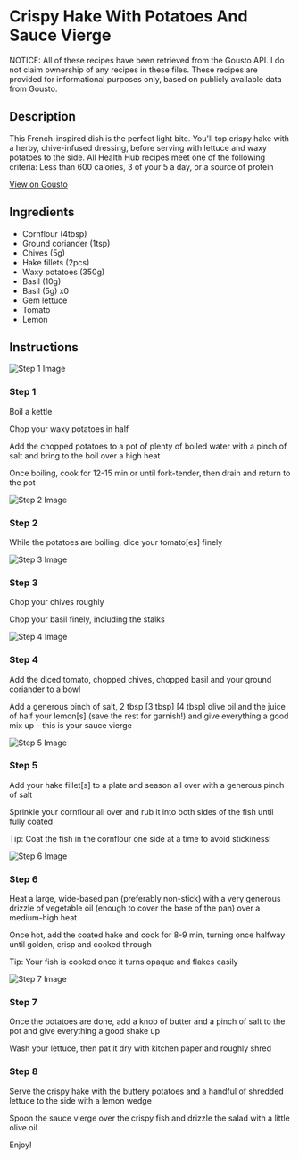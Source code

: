 # Crispy Hake With Potatoes And Sauce Vierge

NOTICE: All of these recipes have been retrieved from the Gousto API. I do not claim ownership of any recipes in these files. These recipes are provided for informational purposes only, based on publicly available data from Gousto.

## Description

This French-inspired dish is the perfect light bite. You'll top crispy hake with a herby, chive-infused dressing, before serving with lettuce and waxy potatoes to the side. All Health Hub recipes meet one of the following criteria: Less than 600 calories, 3 of your 5 a day, or a source of protein

[View on Gousto](https://www.gousto.co.uk/recipes/cookbook/crispy-hake-with-potatoes-and-sauce-vierge)

## Ingredients

- Cornflour (4tbsp)
- Ground coriander (1tsp)
- Chives (5g)
- Hake fillets (2pcs)
- Waxy potatoes (350g)
- Basil (10g)
- Basil (5g) x0
- Gem lettuce
- Tomato
- Lemon

## Instructions

![Step 1 Image](https://production-media.gousto.co.uk/cms/recipe-step-image/Step-1-1690801677757-x200.jpg)

### Step 1

Boil a kettle

Chop your waxy potatoes in half

Add the chopped potatoes to a pot of plenty of boiled water with a pinch of salt and bring to the boil over a high heat

Once boiling, cook for 12-15 min or until fork-tender, then drain and return to the pot

![Step 2 Image](https://production-media.gousto.co.uk/cms/recipe-step-image/Step-2-1690801683567-x200.jpg)

### Step 2

While the potatoes are boiling, dice your tomato[es] finely

![Step 3 Image](https://production-media.gousto.co.uk/cms/recipe-step-image/Step-3-1690801690082-x200.jpg)

### Step 3

Chop your chives roughly

Chop your basil finely, including the stalks

![Step 4 Image](https://production-media.gousto.co.uk/cms/recipe-step-image/Step-4-1690801695895-x200.jpg)

### Step 4

Add the diced tomato, chopped chives, chopped basil and your ground coriander to a bowl

Add a generous pinch of salt, 2 tbsp <span class="text-purple">[3 tbsp]</span><span class="text-danger"> [4 tbsp] </span>olive oil and the juice of half your lemon[s] (save the rest for garnish!) and give everything a good mix up – this is your sauce vierge

![Step 5 Image](https://production-media.gousto.co.uk/cms/recipe-step-image/Step-5-1690801705718-x200.jpg)

### Step 5

Add your hake fillet[s] to a plate and season all over with a generous pinch of salt

Sprinkle your cornflour all over and rub it into both sides of the fish until fully coated

Tip: Coat the fish in the cornflour one side at a time to avoid stickiness!

![Step 6 Image](https://production-media.gousto.co.uk/cms/recipe-step-image/Step-6-1690801711209-x200.jpg)

### Step 6

Heat a large, wide-based pan (preferably non-stick) with a very generous drizzle of vegetable oil (enough to cover the base of the pan) over a medium-high heat

Once hot, add the coated hake and cook for 8-9 min, turning once halfway until golden, crisp and cooked through

Tip: Your fish is cooked once it turns opaque and flakes easily

![Step 7 Image](https://production-media.gousto.co.uk/cms/recipe-step-image/Step-7-1690801716269-x200.jpg)

### Step 7

Once the potatoes are done, add a knob of butter and a pinch of salt to the pot and give everything a good shake up

Wash your lettuce, then pat it dry with kitchen paper and roughly shred

### Step 8

Serve the crispy hake with the buttery potatoes and a handful of shredded lettuce to the side with a lemon wedge

Spoon the sauce vierge over the crispy fish and drizzle the salad with a little olive oil

Enjoy!

